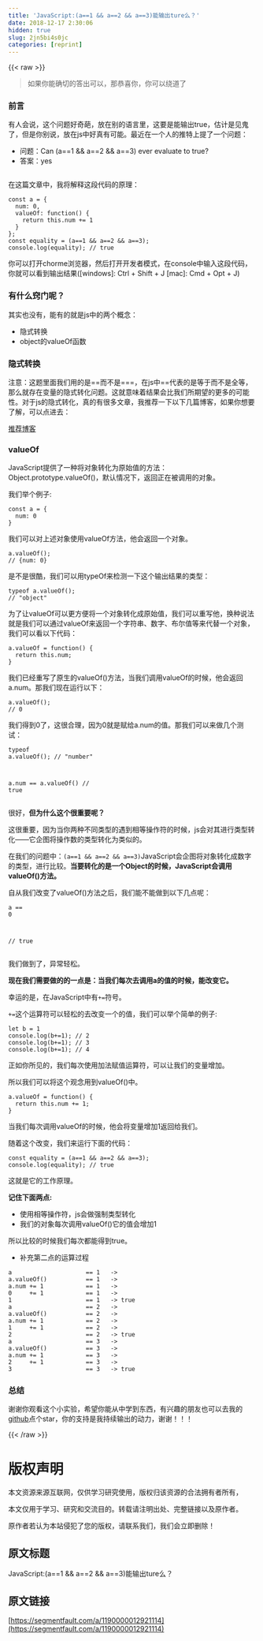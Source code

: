 ```yaml
---
title: 'JavaScript:(a==1 && a==2 && a==3)能输出ture么？' 
date: 2018-12-17 2:30:06
hidden: true
slug: 2jn5bi4s0jc
categories: [reprint]
---
```


{{< raw >}}

                    
<blockquote>如果你能确切的答出可以，那恭喜你，你可以绕道了</blockquote>
<h3 id="articleHeader0">前言</h3>
<p>有人会说，这个问题好奇葩，放在别的语言里，这要是能输出true，估计是见鬼了，但是你别说，放在js中好真有可能。最近在一个人的推特上提了一个问题：</p>
<ul>
<li>问题：Can (a==1 &amp;&amp; a==2 &amp;&amp; a==3) ever evaluate to true?</li>
<li>答案：yes</li>
</ul>
<p><span class="img-wrap"><img data-src="/img/remote/1460000012921119?w=498&amp;h=527" src="https://static.alili.tech/img/remote/1460000012921119?w=498&amp;h=527" alt="" title="" style="cursor: pointer; display: inline;"></span></p>
<p>在这篇文章中，我将解释这段代码的原理：</p>
<div class="widget-codetool" style="display:none;">
      <div class="widget-codetool--inner">
      <span class="selectCode code-tool" data-toggle="tooltip" data-placement="top" title="" data-original-title="全选"></span>
      <span type="button" class="copyCode code-tool" data-toggle="tooltip" data-placement="top" data-clipboard-text="const a = {
  num: 0,
  valueOf: function() {
    return this.num += 1
  }
};
const equality = (a==1 &amp;&amp; a==2 &amp;&amp; a==3);
console.log(equality); // true" title="" data-original-title="复制"></span>
      <span type="button" class="saveToNote code-tool" data-toggle="tooltip" data-placement="top" title="" data-original-title="放进笔记"></span>
      </div>
      </div><pre class="javascript hljs"><code class="js"><span class="hljs-keyword">const</span> a = {
  <span class="hljs-attr">num</span>: <span class="hljs-number">0</span>,
  <span class="hljs-attr">valueOf</span>: <span class="hljs-function"><span class="hljs-keyword">function</span>(<span class="hljs-params"></span>) </span>{
    <span class="hljs-keyword">return</span> <span class="hljs-keyword">this</span>.num += <span class="hljs-number">1</span>
  }
};
<span class="hljs-keyword">const</span> equality = (a==<span class="hljs-number">1</span> &amp;&amp; a==<span class="hljs-number">2</span> &amp;&amp; a==<span class="hljs-number">3</span>);
<span class="hljs-built_in">console</span>.log(equality); <span class="hljs-comment">// true</span></code></pre>
<p>你可以打开chorme浏览器，然后打开开发者模式，在console中输入这段代码，你就可以看到输出结果([windows]: Ctrl + Shift + J [mac]: Cmd + Opt + J)</p>
<h3 id="articleHeader1">有什么窍门呢？</h3>
<p>其实也没有，能有的就是js中的两个概念：</p>
<ul>
<li>隐式转换</li>
<li>object的valueOf函数</li>
</ul>
<h3 id="articleHeader2">隐式转换</h3>
<p>注意：这题里面我们用的是==而不是===，在js中==代表的是等于而不是全等，那么就存在变量的隐式转化问题。这就意味着结果会比我们所期望的更多的可能性。对于js的隐式转化，真的有很多文章，我推荐一下以下几篇博客，如果你想要了解，可以点进去：</p>
<p><a href="https://github.com/jawil/blog/issues/1" rel="nofollow noreferrer" target="_blank">推荐博客</a></p>
<h3 id="articleHeader3">valueOf</h3>
<p>JavaScript提供了一种将对象转化为原始值的方法：Object.prototype.valueOf()，默认情况下，返回正在被调用的对象。</p>
<p>我们举个例子:</p>
<div class="widget-codetool" style="display:none;">
      <div class="widget-codetool--inner">
      <span class="selectCode code-tool" data-toggle="tooltip" data-placement="top" title="" data-original-title="全选"></span>
      <span type="button" class="copyCode code-tool" data-toggle="tooltip" data-placement="top" data-clipboard-text="const a = {
  num: 0
}" title="" data-original-title="复制"></span>
      <span type="button" class="saveToNote code-tool" data-toggle="tooltip" data-placement="top" title="" data-original-title="放进笔记"></span>
      </div>
      </div><pre class="javascript hljs"><code class="js"><span class="hljs-keyword">const</span> a = {
  <span class="hljs-attr">num</span>: <span class="hljs-number">0</span>
}</code></pre>
<p>我们可以对上述对象使用valueOf方法，他会返回一个对象。</p>
<div class="widget-codetool" style="display:none;">
      <div class="widget-codetool--inner">
      <span class="selectCode code-tool" data-toggle="tooltip" data-placement="top" title="" data-original-title="全选"></span>
      <span type="button" class="copyCode code-tool" data-toggle="tooltip" data-placement="top" data-clipboard-text="a.valueOf();
// {num: 0}" title="" data-original-title="复制"></span>
      <span type="button" class="saveToNote code-tool" data-toggle="tooltip" data-placement="top" title="" data-original-title="放进笔记"></span>
      </div>
      </div><pre class="javascript hljs"><code class="js">a.valueOf();
<span class="hljs-comment">// {num: 0}</span></code></pre>
<p>是不是很酷，我们可以用typeOf来检测一下这个输出结果的类型：</p>
<div class="widget-codetool" style="display:none;">
      <div class="widget-codetool--inner">
      <span class="selectCode code-tool" data-toggle="tooltip" data-placement="top" title="" data-original-title="全选"></span>
      <span type="button" class="copyCode code-tool" data-toggle="tooltip" data-placement="top" data-clipboard-text="typeof a.valueOf();
// &quot;object&quot;" title="" data-original-title="复制"></span>
      <span type="button" class="saveToNote code-tool" data-toggle="tooltip" data-placement="top" title="" data-original-title="放进笔记"></span>
      </div>
      </div><pre class="javascript hljs"><code class="js"><span class="hljs-keyword">typeof</span> a.valueOf();
<span class="hljs-comment">// "object"</span></code></pre>
<p>为了让valueOf可以更方便将一个对象转化成原始值，我们可以重写他，换种说法就是我们可以通过valueOf来返回一个字符串、数字、布尔值等来代替一个对象，我们可以看以下代码：</p>
<div class="widget-codetool" style="display:none;">
      <div class="widget-codetool--inner">
      <span class="selectCode code-tool" data-toggle="tooltip" data-placement="top" title="" data-original-title="全选"></span>
      <span type="button" class="copyCode code-tool" data-toggle="tooltip" data-placement="top" data-clipboard-text="a.valueOf = function() {
  return this.num;
}" title="" data-original-title="复制"></span>
      <span type="button" class="saveToNote code-tool" data-toggle="tooltip" data-placement="top" title="" data-original-title="放进笔记"></span>
      </div>
      </div><pre class="javascript hljs"><code class="js">a.valueOf = <span class="hljs-function"><span class="hljs-keyword">function</span>(<span class="hljs-params"></span>) </span>{
  <span class="hljs-keyword">return</span> <span class="hljs-keyword">this</span>.num;
}</code></pre>
<p>我们已经重写了原生的valueOf()方法，当我们调用valueOf的时候，他会返回a.num。那我们现在运行以下：</p>
<div class="widget-codetool" style="display:none;">
      <div class="widget-codetool--inner">
      <span class="selectCode code-tool" data-toggle="tooltip" data-placement="top" title="" data-original-title="全选"></span>
      <span type="button" class="copyCode code-tool" data-toggle="tooltip" data-placement="top" data-clipboard-text="a.valueOf();
// 0" title="" data-original-title="复制"></span>
      <span type="button" class="saveToNote code-tool" data-toggle="tooltip" data-placement="top" title="" data-original-title="放进笔记"></span>
      </div>
      </div><pre class="javascript hljs"><code class="js">a.valueOf();
<span class="hljs-comment">// 0</span></code></pre>
<p>我们得到0了，这很合理，因为0就是赋给a.num的值。那我们可以来做几个测试：</p>
<div class="widget-codetool" style="display:none;">
      <div class="widget-codetool--inner">
      <span class="selectCode code-tool" data-toggle="tooltip" data-placement="top" title="" data-original-title="全选"></span>
      <span type="button" class="copyCode code-tool" data-toggle="tooltip" data-placement="top" data-clipboard-text="typeof a.valueOf();
// &quot;number&quot;

a.num == a.valueOf()
// true" title="" data-original-title="复制"></span>
      <span type="button" class="saveToNote code-tool" data-toggle="tooltip" data-placement="top" title="" data-original-title="放进笔记"></span>
      </div>
      </div><pre class="javascript hljs"><code class="js"><span class="hljs-keyword">typeof</span> a.valueOf();
<span class="hljs-comment">// "number"</span>

a.num == a.valueOf()
<span class="hljs-comment">// true</span></code></pre>
<p>很好，<strong>但为什么这个很重要呢？</strong></p>
<p>这很重要，因为当你两种不同类型的遇到相等操作符的时候，js会对其进行类型转化——它企图将操作数的类型转化为类似的。</p>
<p>在我们的问题中：<code>(a==1 &amp;&amp; a==2 &amp;&amp; a==3)</code>JavaScript会企图将对象转化成数字的类型，进行比较。<strong>当要转化的是一个Object的时候，JavaScript会调用valueOf()方法。</strong></p>
<p>自从我们改变了valueOf()方法之后，我们能不能做到以下几点呢：</p>
<div class="widget-codetool" style="display:none;">
      <div class="widget-codetool--inner">
      <span class="selectCode code-tool" data-toggle="tooltip" data-placement="top" title="" data-original-title="全选"></span>
      <span type="button" class="copyCode code-tool" data-toggle="tooltip" data-placement="top" data-clipboard-text="a == 0

// true" title="" data-original-title="复制"></span>
      <span type="button" class="saveToNote code-tool" data-toggle="tooltip" data-placement="top" title="" data-original-title="放进笔记"></span>
      </div>
      </div><pre class="javascript hljs"><code class="js">a == <span class="hljs-number">0</span>

<span class="hljs-comment">// true</span></code></pre>
<p>我们做到了，异常轻松。</p>
<p><strong>现在我们需要做的的一点是：当我们每次去调用a的值的时候，能改变它。</strong></p>
<p>幸运的是，在JavaScript中有<code>+=</code>符号。</p>
<p><code>+=</code>这个运算符可以轻松的去改变一个的值，我们可以举个简单的例子:</p>
<div class="widget-codetool" style="display:none;">
      <div class="widget-codetool--inner">
      <span class="selectCode code-tool" data-toggle="tooltip" data-placement="top" title="" data-original-title="全选"></span>
      <span type="button" class="copyCode code-tool" data-toggle="tooltip" data-placement="top" data-clipboard-text="let b = 1
console.log(b+=1); // 2
console.log(b+=1); // 3
console.log(b+=1); // 4" title="" data-original-title="复制"></span>
      <span type="button" class="saveToNote code-tool" data-toggle="tooltip" data-placement="top" title="" data-original-title="放进笔记"></span>
      </div>
      </div><pre class="javascript hljs"><code class="js"><span class="hljs-keyword">let</span> b = <span class="hljs-number">1</span>
<span class="hljs-built_in">console</span>.log(b+=<span class="hljs-number">1</span>); <span class="hljs-comment">// 2</span>
<span class="hljs-built_in">console</span>.log(b+=<span class="hljs-number">1</span>); <span class="hljs-comment">// 3</span>
<span class="hljs-built_in">console</span>.log(b+=<span class="hljs-number">1</span>); <span class="hljs-comment">// 4</span></code></pre>
<p>正如你所见的，我们每次使用加法赋值运算符，可以让我们的变量增加。</p>
<p>所以我们可以将这个观念用到valueOf()中。</p>
<div class="widget-codetool" style="display:none;">
      <div class="widget-codetool--inner">
      <span class="selectCode code-tool" data-toggle="tooltip" data-placement="top" title="" data-original-title="全选"></span>
      <span type="button" class="copyCode code-tool" data-toggle="tooltip" data-placement="top" data-clipboard-text="a.valueOf = function() {
  return this.num += 1;
}" title="" data-original-title="复制"></span>
      <span type="button" class="saveToNote code-tool" data-toggle="tooltip" data-placement="top" title="" data-original-title="放进笔记"></span>
      </div>
      </div><pre class="javascript hljs"><code class="js">a.valueOf = <span class="hljs-function"><span class="hljs-keyword">function</span>(<span class="hljs-params"></span>) </span>{
  <span class="hljs-keyword">return</span> <span class="hljs-keyword">this</span>.num += <span class="hljs-number">1</span>;
}</code></pre>
<p>当我们每次调用valueOf的时候，他会将变量增加1返回给我们。</p>
<p>随着这个改变，我们来运行下面的代码：</p>
<div class="widget-codetool" style="display:none;">
      <div class="widget-codetool--inner">
      <span class="selectCode code-tool" data-toggle="tooltip" data-placement="top" title="" data-original-title="全选"></span>
      <span type="button" class="copyCode code-tool" data-toggle="tooltip" data-placement="top" data-clipboard-text="const equality = (a==1 &amp;&amp; a==2 &amp;&amp; a==3);
console.log(equality); // true" title="" data-original-title="复制"></span>
      <span type="button" class="saveToNote code-tool" data-toggle="tooltip" data-placement="top" title="" data-original-title="放进笔记"></span>
      </div>
      </div><pre class="javascript hljs"><code class="js"><span class="hljs-keyword">const</span> equality = (a==<span class="hljs-number">1</span> &amp;&amp; a==<span class="hljs-number">2</span> &amp;&amp; a==<span class="hljs-number">3</span>);
<span class="hljs-built_in">console</span>.log(equality); <span class="hljs-comment">// true</span></code></pre>
<p>这就是它的工作原理。</p>
<p><strong>记住下面两点:</strong></p>
<ul>
<li>使用相等操作符，js会做强制类型转化</li>
<li>我们的对象每次调用valueOf()它的值会增加1</li>
</ul>
<p>所以比较的时候我们每次都能得到true。</p>
<ul><li>补充第二点的运算过程</li></ul>
<div class="widget-codetool" style="display:none;">
      <div class="widget-codetool--inner">
      <span class="selectCode code-tool" data-toggle="tooltip" data-placement="top" title="" data-original-title="全选"></span>
      <span type="button" class="copyCode code-tool" data-toggle="tooltip" data-placement="top" data-clipboard-text="a                     == 1   -> 
a.valueOf()           == 1   -> 
a.num += 1            == 1   -> 
0     += 1            == 1   ->
1                     == 1   -> true
a                     == 2   -> 
a.valueOf()           == 2   -> 
a.num += 1            == 2   -> 
1     += 1            == 2   ->
2                     == 2   -> true
a                     == 3   -> 
a.valueOf()           == 3   -> 
a.num += 1            == 3   -> 
2     += 1            == 3   ->
3                     == 3   -> true" title="" data-original-title="复制"></span>
      <span type="button" class="saveToNote code-tool" data-toggle="tooltip" data-placement="top" title="" data-original-title="放进笔记"></span>
      </div>
      </div><pre class="javascript hljs"><code class="js">a                     == <span class="hljs-number">1</span>   -&gt; 
a.valueOf()           == <span class="hljs-number">1</span>   -&gt; 
a.num += <span class="hljs-number">1</span>            == <span class="hljs-number">1</span>   -&gt; 
<span class="hljs-number">0</span>     += <span class="hljs-number">1</span>            == <span class="hljs-number">1</span>   -&gt;
<span class="hljs-number">1</span>                     == <span class="hljs-number">1</span>   -&gt; <span class="hljs-literal">true</span>
a                     == <span class="hljs-number">2</span>   -&gt; 
a.valueOf()           == <span class="hljs-number">2</span>   -&gt; 
a.num += <span class="hljs-number">1</span>            == <span class="hljs-number">2</span>   -&gt; 
<span class="hljs-number">1</span>     += <span class="hljs-number">1</span>            == <span class="hljs-number">2</span>   -&gt;
<span class="hljs-number">2</span>                     == <span class="hljs-number">2</span>   -&gt; <span class="hljs-literal">true</span>
a                     == <span class="hljs-number">3</span>   -&gt; 
a.valueOf()           == <span class="hljs-number">3</span>   -&gt; 
a.num += <span class="hljs-number">1</span>            == <span class="hljs-number">3</span>   -&gt; 
<span class="hljs-number">2</span>     += <span class="hljs-number">1</span>            == <span class="hljs-number">3</span>   -&gt;
<span class="hljs-number">3</span>                     == <span class="hljs-number">3</span>   -&gt; <span class="hljs-literal">true</span></code></pre>
<h3 id="articleHeader4">总结</h3>
<p>谢谢你观看这个小实验，希望你能从中学到东西，有兴趣的朋友也可以去我的<a href="https://github.com/laihuamin/JS-total" rel="nofollow noreferrer" target="_blank">github</a>点个star，你的支持是我持续输出的动力，谢谢！！！</p>

                
{{< /raw >}}

# 版权声明
本文资源来源互联网，仅供学习研究使用，版权归该资源的合法拥有者所有，

本文仅用于学习、研究和交流目的。转载请注明出处、完整链接以及原作者。

原作者若认为本站侵犯了您的版权，请联系我们，我们会立即删除！

## 原文标题
JavaScript:(a==1 && a==2 && a==3)能输出ture么？

## 原文链接
[https://segmentfault.com/a/1190000012921114](https://segmentfault.com/a/1190000012921114)

